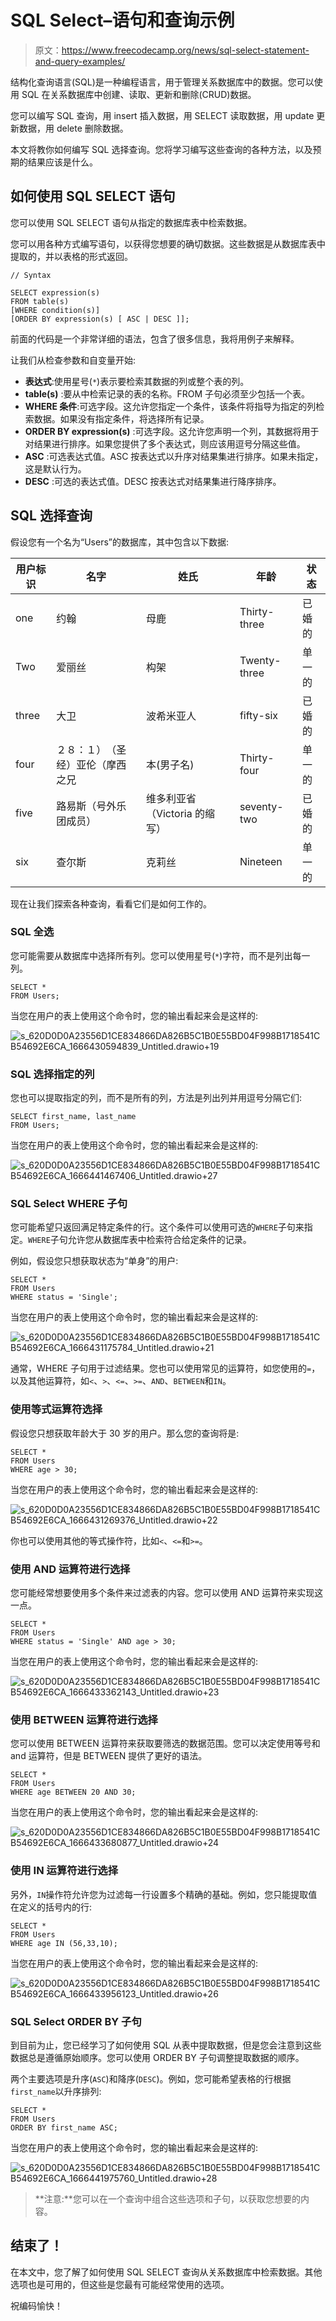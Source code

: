 # SQL Select–语句和查询示例

> 原文：<https://www.freecodecamp.org/news/sql-select-statement-and-query-examples/>

结构化查询语言(SQL)是一种编程语言，用于管理关系数据库中的数据。您可以使用 SQL 在关系数据库中创建、读取、更新和删除(CRUD)数据。

您可以编写 SQL 查询，用 insert 插入数据，用 SELECT 读取数据，用 update 更新数据，用 delete 删除数据。

本文将教你如何编写 SQL 选择查询。您将学习编写这些查询的各种方法，以及预期的结果应该是什么。

## 如何使用 SQL SELECT 语句

您可以使用 SQL SELECT 语句从指定的数据库表中检索数据。

您可以用各种方式编写语句，以获得您想要的确切数据。这些数据是从数据库表中提取的，并以表格的形式返回。

```
// Syntax

SELECT expression(s)
FROM table(s)
[WHERE condition(s)]
[ORDER BY expression(s) [ ASC | DESC ]]; 
```

前面的代码是一个非常详细的语法，包含了很多信息，我将用例子来解释。

让我们从检查参数和自变量开始:

*   **表达式**:使用星号(`*`)表示要检索其数据的列或整个表的列。
*   **table(s)** :要从中检索记录的表的名称。FROM 子句必须至少包括一个表。
*   **WHERE 条件**:可选字段。这允许您指定一个条件，该条件将指导为指定的列检索数据。如果没有指定条件，将选择所有记录。
*   **ORDER BY expression(s)** :可选字段。这允许您声明一个列，其数据将用于对结果进行排序。如果您提供了多个表达式，则应该用逗号分隔这些值。
*   **ASC** :可选表达式值。ASC 按表达式以升序对结果集进行排序。如果未指定，这是默认行为。
*   **DESC** :可选的表达式值。DESC 按表达式对结果集进行降序排序。

## SQL 选择查询

假设您有一个名为“Users”的数据库，其中包含以下数据:

| 用户标识 | 名字 | 姓氏 | 年龄 | 状态 |
| --- | --- | --- | --- | --- |
| one | 约翰 | 母鹿 | Thirty-three | 已婚的 |
| Two | 爱丽丝 | 构架 | Twenty-three | 单一的 |
| three | 大卫 | 波希米亚人 | fifty-six | 已婚的 |
| four | ２８：１）　（圣经）亚伦（摩西之兄 | 本(男子名) | Thirty-four | 单一的 |
| five | 路易斯（号外乐团成员） | 维多利亚省（Victoria 的缩写） | seventy-two | 已婚的 |
| six | 查尔斯 | 克莉丝 | Nineteen | 单一的 |

现在让我们探索各种查询，看看它们是如何工作的。

### SQL 全选

您可能需要从数据库中选择所有列。您可以使用星号(`*`)字符，而不是列出每一列。

```
SELECT *
FROM Users; 
```

当您在用户的表上使用这个命令时，您的输出看起来会是这样的:

![s_620D0D0A23556D1CE834866DA826B5C1B0E55BD04F998B1718541CB54692E6CA_1666430594839_Untitled.drawio+19](img/aafbcbb08e26c717cd794a3f5eb4997f.png)

### SQL 选择指定的列

您也可以提取指定的列，而不是所有的列，方法是列出列并用逗号分隔它们:

```
SELECT first_name, last_name
FROM Users; 
```

当您在用户的表上使用这个命令时，您的输出看起来会是这样的:

![s_620D0D0A23556D1CE834866DA826B5C1B0E55BD04F998B1718541CB54692E6CA_1666441467406_Untitled.drawio+27](img/c7661de07cc0e8c564534af566ee573a.png)

### SQL Select WHERE 子句

您可能希望只返回满足特定条件的行。这个条件可以使用可选的`WHERE`子句来指定。`WHERE`子句允许您从数据库表中检索符合给定条件的记录。

例如，假设您只想获取状态为“单身”的用户:

```
SELECT *
FROM Users
WHERE status = 'Single'; 
```

当您在用户的表上使用这个命令时，您的输出看起来会是这样的:

![s_620D0D0A23556D1CE834866DA826B5C1B0E55BD04F998B1718541CB54692E6CA_1666431175784_Untitled.drawio+21](img/d53fd6805378f7b9a09a07770f26d9ff.png)

通常，WHERE 子句用于过滤结果。您也可以使用常见的运算符，如您使用的`=`，以及其他运算符，如`<`、`>`、`<=`、`>=`、`AND`、`BETWEEN`和`IN`。

### 使用等式运算符选择

假设您只想获取年龄大于 30 岁的用户。那么您的查询将是:

```
SELECT *
FROM Users
WHERE age > 30; 
```

当您在用户的表上使用这个命令时，您的输出看起来会是这样的:

![s_620D0D0A23556D1CE834866DA826B5C1B0E55BD04F998B1718541CB54692E6CA_1666431269376_Untitled.drawio+22](img/96314c77efca4e6b6ba086f0ba86d388.png)

你也可以使用其他的等式操作符，比如`<`、`<=`和`>=`。

### 使用 AND 运算符进行选择

您可能经常想要使用多个条件来过滤表的内容。您可以使用 AND 运算符来实现这一点。

```
SELECT *
FROM Users
WHERE status = 'Single' AND age > 30; 
```

当您在用户的表上使用这个命令时，您的输出看起来会是这样的:

![s_620D0D0A23556D1CE834866DA826B5C1B0E55BD04F998B1718541CB54692E6CA_1666433362143_Untitled.drawio+23](img/22829cc79ec3710204520d5d25960d49.png)

### 使用 BETWEEN 运算符进行选择

您可以使用 BETWEEN 运算符来获取要筛选的数据范围。您可以决定使用等号和 and 运算符，但是 BETWEEN 提供了更好的语法。

```
SELECT *
FROM Users
WHERE age BETWEEN 20 AND 30; 
```

当您在用户的表上使用这个命令时，您的输出看起来会是这样的:

![s_620D0D0A23556D1CE834866DA826B5C1B0E55BD04F998B1718541CB54692E6CA_1666433680877_Untitled.drawio+24](img/b6cc4617e2b34354973fe781b1c3bcf2.png)

### 使用 IN 运算符进行选择

另外，`IN`操作符允许您为过滤每一行设置多个精确的基础。例如，您只能提取值在定义的括号内的行:

```
SELECT *
FROM Users
WHERE age IN (56,33,10); 
```

当您在用户的表上使用这个命令时，您的输出看起来会是这样的:

![s_620D0D0A23556D1CE834866DA826B5C1B0E55BD04F998B1718541CB54692E6CA_1666433956123_Untitled.drawio+26](img/bfebe39d0145dcf185deb1f4b56a218c.png)

### SQL Select ORDER BY 子句

到目前为止，您已经学习了如何使用 SQL 从表中提取数据，但是您会注意到这些数据总是遵循原始顺序。您可以使用 ORDER BY 子句调整提取数据的顺序。

两个主要选项是升序(`ASC`)和降序(`DESC`)。例如，您可能希望表格的行根据`first_name`以升序排列:

```
SELECT *
FROM Users
ORDER BY first_name ASC; 
```

当您在用户的表上使用这个命令时，您的输出看起来会是这样的:

![s_620D0D0A23556D1CE834866DA826B5C1B0E55BD04F998B1718541CB54692E6CA_1666441975760_Untitled.drawio+28](img/78e518aa32fe8749aa1ce2fcd595fe60.png)

> **注意:**您可以在一个查询中组合这些选项和子句，以获取您想要的内容。

## 结束了！

在本文中，您了解了如何使用 SQL SELECT 查询从关系数据库中检索数据。其他选项也是可用的，但这些是您最有可能经常使用的选项。

祝编码愉快！